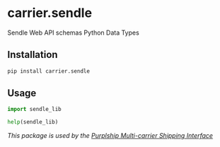 # carrier.sendle

Sendle Web API schemas Python Data Types

## Installation

```bash
pip install carrier.sendle
```

## Usage

```python
import sendle_lib

help(sendle_lib)
```

*This package is used by the [Purplship Multi-carrier Shipping Interface](https://github.com/PurplShip/purplship)*
